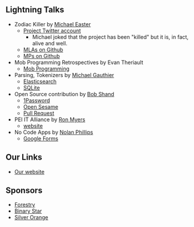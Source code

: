 
## Lightning Talks

* Zodiac Killer by [Michael Easter](https://twitter.com/codetojoy)
    - [Project Twitter account](https://twitter.com/cdn_poli_zodiac)
        - Michael joked that the project has been "killed" but it is, in fact, alive and well.
    - [MLAs on Github](https://github.com/codetojoy/PrinceEdwardIsland/tree/master/pei-poli-zodiac)
    - [MPs on Github](https://github.com/codetojoy/canada-poli-zodiac) 
* Mob Programming Retrospectives by Evan Theriault
    - [Mob Programming](https://en.wikipedia.org/wiki/Mob_programming)
* Parsing, Tokenizers by [Michael Gauthier](https://twitter.com/hypertextmike)
    - [Elasticsearch](https://en.wikipedia.org/wiki/Elasticsearch)
    - [SQLite](https://en.wikipedia.org/wiki/SQLite)
* Open Source contribution by [Bob Shand](https://twitter.com/feralbob)
    - [1Password](https://github.com/1Password)
    - [Open Sesame](https://github.com/OpenSesameManager/OpenSesame)
    - [Pull Request](https://github.com/OpenSesameManager/OpenSesame/pull/25) 
* PEI IT Alliance by [Ron Myers](https://twitter.com/ronkmyers)
     - [website](https://peiitalliance.com/)
* No Code Apps by [Nolan Phillips](https://twitter.com/ncphi)
    - [Google Forms](https://www.google.ca/forms/about/)

## Our Links

* [Our website](http://peidevs.github.io/)

## Sponsors

* [Forestry](https://forestry.io/)
* [Binary Star](http://www.binarystar.biz/)
* [Silver Orange](https://www.silverorange.com/)
